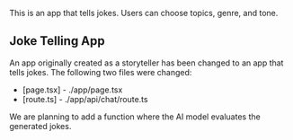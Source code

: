 This is an app that tells jokes. Users can choose topics, genre, and tone.

## Joke Telling App

An app originally created as a storyteller has been changed to an app that tells jokes. The following two files were changed:

- [page.tsx] - ./app/page.tsx
- [route.ts] - ./app/api/chat/route.ts

We are planning to add a function where the AI ​​model evaluates the generated jokes.
